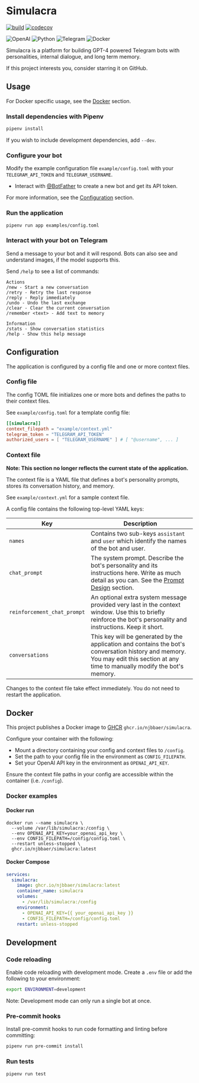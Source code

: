 # Simulacra

[![build](https://github.com/njbbaer/simulacra/actions/workflows/build.yml/badge.svg?branch=master)](https://github.com/njbbaer/simulacra/actions/workflows/build.yml)
[![codecov](https://codecov.io/gh/njbbaer/simulacra/graph/badge.svg?token=F6D6YPZLZC)](https://codecov.io/gh/njbbaer/simulacra)

![OpenAI](https://img.shields.io/badge/OpenAI-74aa9c?style=for-the-badge&logo=openai&logoColor=white)
![Python](https://img.shields.io/badge/python-3670A0?style=for-the-badge&logo=python&logoColor=ffdd54)
![Telegram](https://img.shields.io/badge/Telegram-2CA5E0?style=for-the-badge&logo=telegram&logoColor=white)
![Docker](https://img.shields.io/badge/docker-%230db7ed.svg?style=for-the-badge&logo=docker&logoColor=white)

Simulacra is a platform for building GPT-4 powered Telegram bots with personalities, internal dialogue, and long term memory.

If this project interests you, consider starring it on GitHub.

## Usage

For Docker specific usage, see the [Docker](#docker) section.

### Install dependencies with Pipenv

```sh
pipenv install
```

If you wish to include development dependencies, add `--dev`.

### Configure your bot

Modify the example configuration file `example/config.toml` with your `TELEGRAM_API_TOKEN` and `TELEGRAM_USERNAME`.

- Interact with [@BotFather](https://t.me/botfather) to create a new bot and get its API token.

For more information, see the [Configuration](#configuration) section.

### Run the application

```sh
pipenv run app examples/config.toml
```

### Interact with your bot on Telegram

Send a message to your bot and it will respond.
Bots can also see and understand images, if the model supports this.

Send `/help` to see a list of commands:

```text
Actions
/new - Start a new conversation
/retry - Retry the last response
/reply - Reply immediately
/undo - Undo the last exchange
/clear - Clear the current conversation
/remember <text> - Add text to memory

Information
/stats - Show conversation statistics
/help - Show this help message
```

## Configuration

The application is configured by a config file and one or more context files.

### Config file

The config TOML file initializes one or more bots and defines the paths to their context files.

See `example/config.toml` for a template config file:

```toml
[[simulacra]]
context_filepath = "example/context.yml"
telegram_token = "TELEGRAM_API_TOKEN"
authorized_users = [ "TELEGRAM_USERNAME" ] # [ "@username", ... ]
```

### Context file

**Note: This section no longer reflects the current state of the application.**

The context file is a YAML file that defines a bot's personality prompts, stores its conversation history, and memory.

See `example/context.yml` for a sample context file.

A config file contains the following top-level YAML keys:

| Key | Description |
|-----|-------------|
| `names` | Contains two sub-keys `assistant` and `user` which identify the names of the bot and user. |
| `chat_prompt` |  The system prompt. Describe the bot's personality and its instructions here. Write as much detail as you can. See the [Prompt Design](#prompt-design) section. |
| `reinforcement_chat_prompt` | An optional extra system message provided very last in the context window. Use this to briefly reinforce the bot's personality and instructions. Keep it short. |
| `conversations` | This key will be generated by the application and contains the bot's conversation history and memory. You may edit this section at any time to manually modify the bot's memory. |

Changes to the context file take effect immediately. You do not need to restart the application.

## Docker

This project publishes a Docker image to [GHCR](https://github.com/njbbaer/simulacra/pkgs/container/simulacra) `ghcr.io/njbbaer/simulacra`.

Configure your container with the following:

- Mount a directory containing your config and context files to `/config`.
- Set the path to your config file in the environment as `CONFIG_FILEPATH`.
- Set your OpenAI API key in the environment as `OPENAI_API_KEY`.

Ensure the context file paths in your config are accessible within the container (i.e. `/config`).

### Docker examples

#### Docker run

```shell
docker run --name simulacra \
  --volume /var/lib/simulacra:/config \
  --env OPENAI_API_KEY=your_openai_api_key \
  --env CONFIG_FILEPATH=/config/config.toml \
  --restart unless-stopped \
  ghcr.io/njbbaer/simulacra:latest
```

#### Docker Compose

```yaml
services:
  simulacra:
    image: ghcr.io/njbbaer/simulacra:latest
    container_name: simulacra
    volumes:
      - /var/lib/simulacra:/config
    environment:
      - OPENAI_API_KEY={{ your_openai_api_key }}
      - CONFIG_FILEPATH=/config/config.toml
    restart: unless-stopped
```

## Development

### Code reloading

Enable code reloading with development mode. Create a `.env` file or add the following to your environment:

```sh
export ENVIRONMENT=development
```

Note: Development mode can only run a single bot at once.

### Pre-commit hooks

Install pre-commit hooks to run code formatting and linting before committing:

```sh
pipenv run pre-commit install
```

### Run tests

```sh
pipenv run test
```
